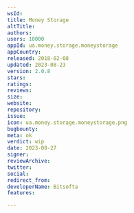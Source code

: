 ```yaml
---
wsId: 
title: Money Storage
altTitle: 
authors: 
users: 10000
appId: ua.money.storage.moneystorage
appCountry: 
released: 2018-02-08
updated: 2023-08-23
version: 2.0.8
stars: 
ratings: 
reviews: 
size: 
website: 
repository: 
issue: 
icon: ua.money.storage.moneystorage.png
bugbounty: 
meta: ok
verdict: wip
date: 2023-08-27
signer: 
reviewArchive: 
twitter: 
social: 
redirect_from: 
developerName: Bitsofta
features: 

---
```


